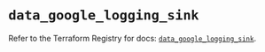 # `data_google_logging_sink`

Refer to the Terraform Registry for docs: [`data_google_logging_sink`](https://registry.terraform.io/providers/hashicorp/google/6.47.0/docs/data-sources/logging_sink).
